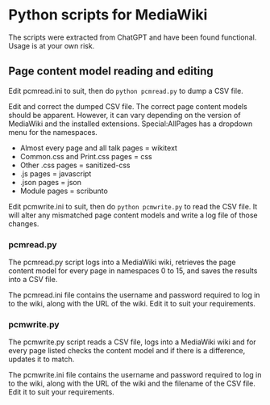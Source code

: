# Python scripts for MediaWiki

The scripts were extracted from ChatGPT and have been found functional. Usage is at your own risk.

## Page content model reading and editing

Edit pcmread.ini to suit, then do ```python pcmread.py``` to dump a CSV file.

Edit and correct the dumped CSV file. The correct page content models should be apparent. However, it can vary depending on the version of MediaWiki and the installed extensions. Special:AllPages has a dropdown menu for the namespaces.

* Almost every page and all talk pages = wikitext
* Common.css and Print.css pages = css
* Other .css pages = sanitized-css
* .js pages = javascript
* .json pages = json
* Module pages = scribunto

Edit pcmwrite.ini to suit, then do ```python pcmwrite.py``` to read the CSV file. It will alter any mismatched page content models and write a log file of those changes.

### pcmread.py

The pcmread.py script logs into a MediaWiki wiki, retrieves the page content model for every page in namespaces 0 to 15, and saves the results into a CSV file.

The pcmread.ini file contains the username and password required to log in to the wiki, along with the URL of the wiki. Edit it to suit your requirements.

### pcmwrite.py

The pcmwrite.py script reads a CSV file, logs into a MediaWiki wiki and for every page listed checks the content model and if there is a difference, updates it to match.

The pcmwrite.ini file contains the username and password required to log in to the wiki, along with the URL of the wiki and the filename of the CSV file. Edit it to suit your requirements.
